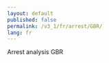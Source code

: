 ```yaml
---
layout: default
published: false
permalink: /v3_1/fr/arrest/GBR/
lang: fr
---
```


Arrest analysis GBR
